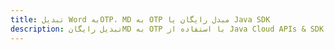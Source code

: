 ---title: تبدیل Word بهOTP، MD به OTP مبدل رایگان یا Java SDKdescription: تبدیل رایگانMD به OTP با استفاده از Java Cloud APIs & SDK. همچنین اسناد Microsoft Word و OpenOffice را در Cloud ایجاد، ویرایش و رندر کنید.---